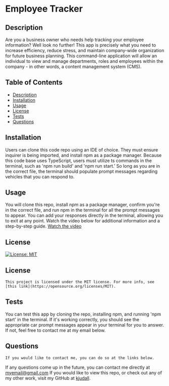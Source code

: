 
  # Employee Tracker
  ## Description 
  Are you a business owner who needs help tracking your employee information? Well look no further! This app is precisely what you need to increase efficiency, reduce stress, and maintain company-wide organization for future business planning. This command-line application will allow an individual to view and manage departments, roles and employees within the company - in other words, a content management system (CMS).
  ## Table of Contents
  - [Description](#description)
  - [Installation](#installation)
  - [Usage](#usage)
  - [License](#license)
  - [Tests](#tests)
  - [Questions](#questions)
  ## Installation
  Users can clone this code repo using an IDE of choice. They must ensure inquirer is being imported, and install npm as a package manager. Because this code base uses TypeScript, users must utilize ts commands in the terminal, such as 'npm run build' and 'npm run start.' So long as you are in the correct file, the terminal should populate prompt messages regarding vehicles that you can respond to.
  ## Usage
  You will clone this repo, install npm as a package manager, confirm you're in the correct file, and run npm in the terminal for all the prompt messages to appear. You can add your responses directly in the terminal, allowing you to exit at any point. Watch the video below for additional information and a step-by-step guide.
  [Watch the video](https://drive.google.com/file/d/1yqrcRGd8zDhN-1FdVrHkN1gUGxNZHWbR/view)
  ## License
  [![License: MIT](https://img.shields.io/badge/License-MIT-yellow.svg)](https://opensource.org/licenses/MIT)
    
  ## License
    This project is licensed under the MIT license. For more info, see [this link](https://opensource.org/licenses/MIT).
  ## Tests 
  You can test this app by cloning the repo, installing npm, and running 'npm start' in the terminal. If it's working correctly, you should see the appropriate car prompt messages appear in your terminal for you to answer. If not, feel free to contact me at my email below. 
  ## Questions
    If you would like to contact me, you can do so at the links below. 
  If any questions come up in the future, you can contact me directly at myemail@gmail.com If you would like to view this repo, or check out any of my other work, visit my GitHub at [kjudall](https://github.com/kjudall/).
    